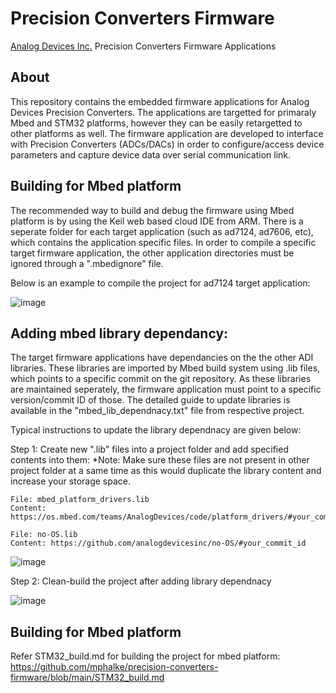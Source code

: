 # Precision Converters Firmware

[Analog Devices Inc.](http://www.analog.com/en/index.html) Precision Converters Firmware Applications

## About
This repository contains the embedded firmware applications for Analog Devices Precision Converters. The applications are targetted for primaraly Mbed and STM32 platforms, 
however they can be easily retargetted to other platforms as well. 
The firmware application are developed to interface with Precision Converters (ADCs/DACs) in order to configure/access device parameters and capture device data over serial 
communication link.

## Building for Mbed platform
The recommended way to build and debug the firmware using Mbed platform is by using the Keil web based cloud IDE from ARM.
There is a seperate folder for each target application (such as ad7124, ad7606, etc), which contains the application specific files. In order to compile a 
specific target firmware application, the other application directories must be ignored through a ".mbedignore" file.

Below is an example to compile the project for ad7124 target application:

![image](https://user-images.githubusercontent.com/62383520/146757820-d7e0f218-0c55-425d-abe1-5da4d90438cf.png)


## Adding mbed library dependancy:
The target firmware applications have dependancies on the the other ADI libraries. These libraries are imported by Mbed build system using .lib files, 
which points to a specific commit on the git repository. As these libraries are maintained seperately, the firmware application must point to a specific
version/commit ID of those. The detailed guide to update libraries is available in the "mbed_lib_dependnacy.txt" file from respective project.

Typical instructions to update the library dependnacy are given below:

Step 1: Create new ".lib" files into a project folder and add specified contents into them:
*Note: Make sure these files are not present in other project folder at a same time as this would duplicate the library content and increase your storage space.

```
File: mbed_platform_drivers.lib
Content: https://os.mbed.com/teams/AnalogDevices/code/platform_drivers/#your_commit_id
```

```
File: no-OS.lib
Content: https://github.com/analogdevicesinc/no-OS/#your_commit_id
```

![image](https://user-images.githubusercontent.com/62383520/146760556-f222d81e-ef5f-46e8-8219-e4545e8fc862.png)

Step 2: Clean-build the project after adding library dependnacy

![image](https://user-images.githubusercontent.com/62383520/146761476-85d5a8f5-2b75-426e-918e-f235ad460b1f.png)


## Building for Mbed platform
Refer STM32_build.md for building the project for mbed platform: https://github.com/mphalke/precision-converters-firmware/blob/main/STM32_build.md
